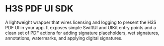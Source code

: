 # H3S PDF UI SDK
A lightweight wrapper that wires licensing and logging to present the H3S PDF UI in your app. It exposes simple SwiftUI and UIKit entry points and a clean set of PDF actions for adding signature placeholders, wet signatures, annotations, watermarks, and applying digital signatures.
